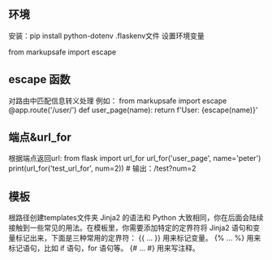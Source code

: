 ## 环境
安装：pip install python-dotenv
.flaskenv文件 设置环境变量

from markupsafe import escape

## escape 函数
对路由中匹配信息转义处理
例如：
from markupsafe import escape
@app.route('/user/<name>')
def user_page(name):
    return f'User: {escape(name)}'

## 端点&url_for
根据端点返回url:
from flask import url_for
url_for('user_page', name='peter')
print(url_for('test_url_for', num=2))  # 输出：/test?num=2


## 模板
根路径创建templates文件夹
Jinja2 的语法和 Python 大致相同，你在后面会陆续接触到一些常见的用法。在模板里，你需要添加特定的定界符将 Jinja2 语句和变量标记出来，下面是三种常用的定界符：
{{ ... }} 用来标记变量。
{% ... %} 用来标记语句，比如 if 语句，for 语句等。
{# ... #} 用来写注释。
